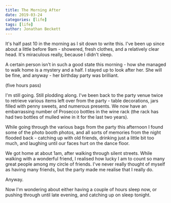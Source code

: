 ```yaml
---
title: The Morning After
date: 2019-03-24
categories: [life]
tags: [life]
author: Jonathan Beckett
---
```


It's half past 10 in the morning as I sit down to write this. I've been up since about a little before 9am - showered, fresh clothes, and a relatively clear head. It's miraculous really, because I didn't sleep.

A certain person isn't in such a good state this morning - how she managed to walk home is a mystery and a half. I stayed up to look after her. She will be fine, and anyway - her birthday party was brilliant.

(five hours pass)

I'm still going. Still plodding along. I've been back to the party venue twice to retrieve various items left over from the party - table decorations, jars filled with penny sweets, and numerous presents. We now have an embarrassing number of Prosecco bottles in the wine rack (the rack has had two bottles of mulled wine in it for the last two years).

While going through the various bags from the party this afternoon I found some of the photo booth photos, and all sorts of memories from the night flooded back - catching up with old friends, drinking just a little bit too much, and laughing until our faces hurt on the dance floor.

We got home at about 1am, after walking through silent streets. While walking with a wonderful friend, I realised how lucky I am to count so many great people among my circle of friends. I've never really thought of myself as having many friends, but the party made me realise that I really do.

Anyway.

Now I'm wondering about either having a couple of hours sleep now, or pushing through until late evening, and catching up on sleep tonight.